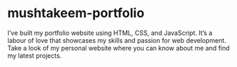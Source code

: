 # mushtakeem-portfolio
I’ve built my portfolio website using HTML, CSS, and JavaScript. It’s a labour of love that showcases my skills and passion for web development. Take a look of my personal website where you can know about me and find my latest projects.
